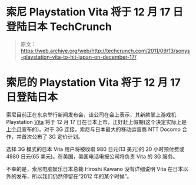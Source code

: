 # 索尼 Playstation Vita 将于 12 月 17 日登陆日本 TechCrunch

> 原文：<https://web.archive.org/web/http://techcrunch.com/2011/09/13/sonys-playstation-vita-to-hit-japan-on-december-17/>

# 索尼的 Playstation Vita 将于 12 月 17 日登陆日本

索尼目前正在东京举行新闻发布会，该公司在会上表示，其新款掌上游戏机 Playstation [Vita](https://web.archive.org/web/20230205002909/https://techcrunch.com/tag/vita/) 将于 12 月 17 日在日本上市，正好赶上假期(这个决定实际上是[上个月](https://web.archive.org/web/20230205002909/https://techcrunch.com/2011/08/04/sony-ps-vita-to-launch-only-in-japan-this-year-us-europe-to-get-the-portable-in-2012/)宣布的)。对于 3G 连接，索尼与日本最大的移动运营商 NTT Docomo 合作，并首次公布了 3G 定价计划。

选择 3G 模式的日本 Vita 用户将被收取 980 日元(13 美元)的 20 小时预付费或 4980 日元(65 美元)。在美国，美国电话电报公司将负责 Vita 的 3G 服务。

不幸的是，索尼电脑娱乐日本总裁 Hiroshi Kawano 没有详细说明 Vita 在日本以外的发布，所以我们仍然停留在“2012 年的某个时候”。